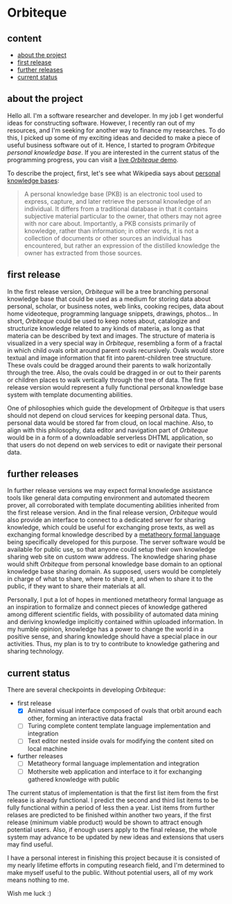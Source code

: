 # Orbiteque

## content
- [about the project](#about-the-project)  
- [first release](#first-release)  
- [further releases](#further-releases)  
- [current status](#current-status)  

## about the project

Hello all. I'm a software researcher and developer. In my job I get wonderful ideas for constructing software. However, I recently ran out of my resources, and I'm seeking for another way to finance my researches. To do this, I picked up some of my exciting ideas and decided to make a piece of useful business software out of it. Hence, I started to program *Orbiteque* *personal knowledge base*. If you are interested in the current status of the programming progress, you can visit a [live *Orbiteque* demo](https://e-teoria.github.io/Orbiteque/).

To describe the project, first, let's see what Wikipedia says about [personal knowledge bases](https://en.wikipedia.org/wiki/Personal_knowledge_base):
> A personal knowledge base (PKB) is an electronic tool used to express, capture, and later retrieve the personal knowledge of an individual. It differs from a traditional database in that it contains subjective material particular to the owner, that others may not agree with nor care about. Importantly, a PKB consists primarily of knowledge, rather than information; in other words, it is not a collection of documents or other sources an individual has encountered, but rather an expression of the distilled knowledge the owner has extracted from those sources.

## first release

In the first release version, *Orbiteque* will be a tree branching personal knowledge base that could be used as a medium for storing data about personal, scholar, or business notes, web links, cooking recipes, data about home videoteque, programming language snippets, drawings, photos... In short, *Orbiteque* could be used to keep notes about, catalogize and structurize knowledge related to any kinds of materia, as long as that materia can be described by text and images. The structure of materia is visualized in a very special way in *Orbiteque*, resembling a form of a fractal in which child ovals orbit around parent ovals recursively. Ovals would store textual and image information that fit into parent-children tree structure. These ovals could be dragged around their parents to walk horizontally through the tree. Also, the ovals could be dragged in or out to their parents or children places to walk vertically through the tree of data. The first release version would represent a fully functional personal knowledge base system with template documenting abilities.

One of philosophies which guide the development of *Orbiteque* is that users should not depend on cloud services for keeping personal data. Thus, personal data would be stored far from cloud, on local machine. Also, to align with this philosophy, data editor and navigation part of *Orbiteque* would be in a form of a downloadable serverless DHTML application, so that users do not depend on web services to edit or navigate their personal data.

## further releases

In further release versions we may expect formal knowledge assistance tools like general data computing environment and automated theorem prover, all corroborated with template documenting abilities inherited from the first release version. And in the final release version, *Orbiteque* would also provide an interface to connect to a dedicated server for sharing knowledge, which could be useful for exchanging prose texts, as well as exchanging formal knowledge described by a [metatheory formal language](https://github.com/e-teoria/Logos) being specifically developed for this purpose. The server software would be available for public use, so that anyone could setup their own knowledge sharing web site on custom www address. The knowledge sharing phase would shift *Orbiteque* from personal knowledge base domain to an optional knowledge base sharing domain. As supposed, users would be completely in charge of what to share, where to share it, and when to share it to the public, if they want to share their materials at all.

Personally, I put a lot of hopes in mentioned metatheory formal language as an inspiration to formalize and connect pieces of knowledge gathered among different scientific fields, with possibility of automated data mining and deriving knowledge implicitly contained within uploaded information. In my humble opinion, knowledge has a power to change the world in a positive sense, and sharing knowledge should have a special place in our activities. Thus, my plan is to try to contribute to knowledge gathering and sharing technology.

## current status

There are several checkpoints in developing *Orbiteque*:

- first release
    - [x] Animated visual interface composed of ovals that orbit around each other, forming an interactive data fractal
    - [ ] Turing complete content template language implementation and integration
    - [ ] Text editor nested inside ovals for modifying the content sited on local machine
- further releases
    - [ ] Metatheory formal language implementation and integration
    - [ ] Mothersite web application and interface to it for exchanging gathered knowledge with public

The current status of implementation is that the first list item from the first release is already functional. I predict the second and third list items to be fully functional within a period of less then a year. List items from further relases are predicted to be finished within another two years, if the first release (minimum viable product) would be shown to attract enough potential users. Also, if enough users apply to the final release, the whole system may advance to be updated by new ideas and extensions that users may find useful.

I have a personal interest in finishing this project because it is consisted of my nearly lifetime efforts in computing research field, and I'm determined to make myself useful to the public. Without potential users, all of my work means nothing to me.

Wish me luck :)
